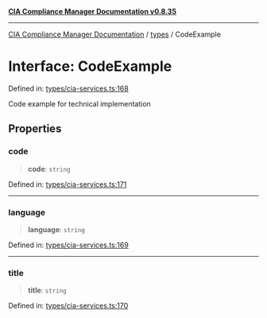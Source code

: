 [**CIA Compliance Manager Documentation v0.8.35**](../../README.md)

***

[CIA Compliance Manager Documentation](../../modules.md) / [types](../README.md) / CodeExample

# Interface: CodeExample

Defined in: [types/cia-services.ts:168](https://github.com/Hack23/cia-compliance-manager/blob/b297770fc62abf558e2711cd029bbbe74e6c5cfb/src/types/cia-services.ts#L168)

Code example for technical implementation

## Properties

### code

> **code**: `string`

Defined in: [types/cia-services.ts:171](https://github.com/Hack23/cia-compliance-manager/blob/b297770fc62abf558e2711cd029bbbe74e6c5cfb/src/types/cia-services.ts#L171)

***

### language

> **language**: `string`

Defined in: [types/cia-services.ts:169](https://github.com/Hack23/cia-compliance-manager/blob/b297770fc62abf558e2711cd029bbbe74e6c5cfb/src/types/cia-services.ts#L169)

***

### title

> **title**: `string`

Defined in: [types/cia-services.ts:170](https://github.com/Hack23/cia-compliance-manager/blob/b297770fc62abf558e2711cd029bbbe74e6c5cfb/src/types/cia-services.ts#L170)
